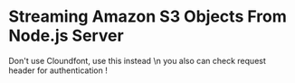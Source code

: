 # Streaming Amazon S3 Objects From Node.js Server

Don't use Cloundfont, use this instead \n
you also can check request header for authentication !
